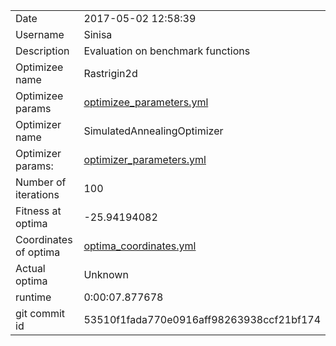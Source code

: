| | |
| --- | --- |
| Date | 2017-05-02 12:58:39 |
| Username | Sinisa |
| Description | Evaluation on benchmark functions |
| Optimizee name | Rastrigin2d |
| Optimizee params |  <a href="optimizee_parameters.yml">optimizee_parameters.yml</a>  |
| Optimizer name | SimulatedAnnealingOptimizer |
| Optimizer params: |  <a href="optimizer_parameters.yml">optimizer_parameters.yml</a>  |
| Number of iterations | 100 |
| Fitness at optima | -25.94194082 |
| Coordinates of optima |  <a href="optima_coordinates.yml">optima_coordinates.yml</a>  |
| Actual optima |  Unknown  |
| runtime | 0:00:07.877678 |
| git commit id | 53510f1fada770e0916aff98263938ccf21bf174 |